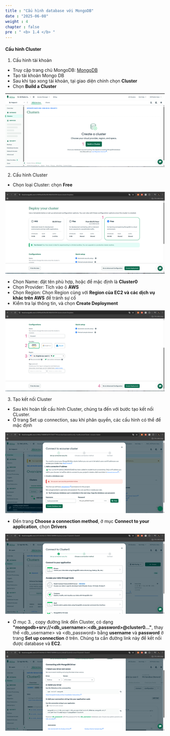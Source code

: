 ```yaml
---
title : "Cấu hình database với MongoDB"
date : "2025-06-08"
weight : 4
chapter : false
pre : " <b> 1.4 </b> "
---
```


#### Cấu hình Cluster

1. Cấu hình tài khoản

- Truy cập trang chủ MongoDB: [MongoDB](https://account.mongodb.com/)
- Tạo tài khoản Mongo DB
- Sau khi tạo xong tài khoản, tại giao diện chính chọn **Cluster**
- Chọn **Build a Cluster**

![Create Account](/images/1/DB.png?featherlight=false&width=90pc)

2. Cấu hình Cluster

- Chọn loại Cluster: chọn **Free**

![Create Account](/images/1/DB1.png?featherlight=false&width=90pc)

- Chọn Name: đặt tên phù hợp, hoặc để mặc định là **Cluster0**
- Chọn Provider: Tích vào ô **AWS**
- Chọn Region: Chọn Region cùng với **Region của EC2 và các dịch vụ khác trên AWS** để tránh sự cố
- Kiểm tra lại thông tin, và chọn **Create Deployment**

![Create Account](/images/1/DB2.png?featherlight=false&width=90pc)

3. Tạo kết nối Cluster

- Sau khi hoàn tất cấu hình Cluster, chúng ta đến với bước tạo kết nối CLuster.
- Ở trang Set up connection, sau khi phân quyền, các cấu hình có thể để mặc định

![Create Account](/images/1/DB3.png?featherlight=false&width=90pc)

- Đến trang **Choose a connection method**, ở mục **Connect to your application**, chọn **Drivers**

![Create Account](/images/1/DB4.png?featherlight=false&width=90pc)

- Ở mục 3. , copy đường link đến Cluster, có dạng **"mongodb+srv://<db_username>:<db_password>@cluster0..."**, thay thế <db_username> và <db_password> bằng **username** và **password** ở trang **Set up connection** ở trên. Chúng ta cần đường link này để kết nối được database và **EC2**.

![Create Account](/images/1/DB5.png?featherlight=false&width=90pc)


